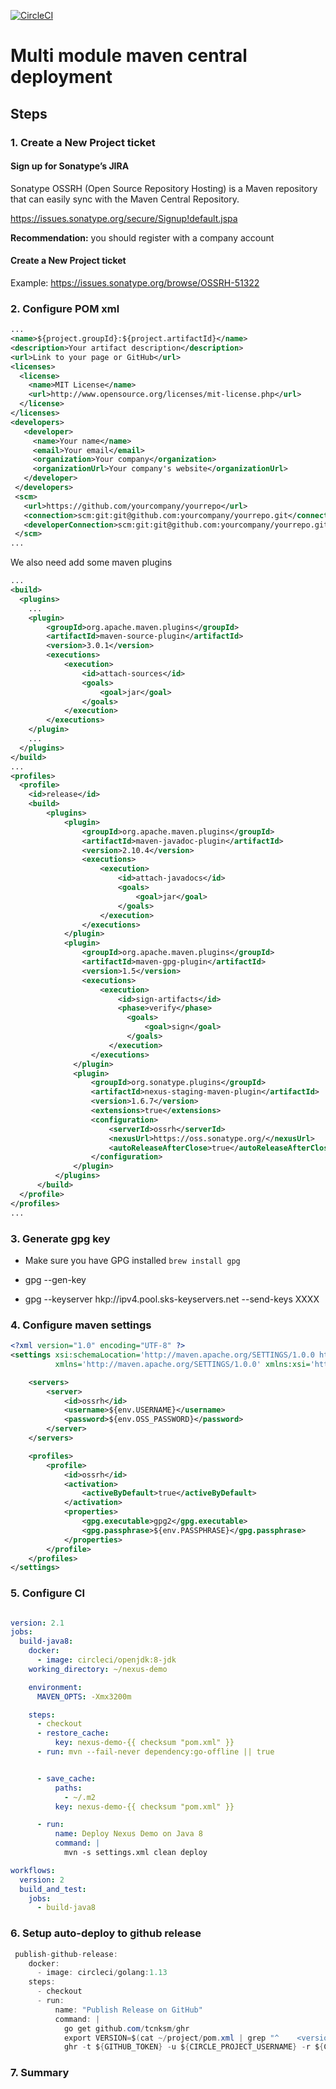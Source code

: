 [![CircleCI](https://circleci.com/gh/volkodavs/ossrh-demo.svg?style=svg)](https://circleci.com/gh/volkodavs/ossrh-demo)


# Multi module maven central deployment 

## Steps 

### 1. Create a New Project ticket

#### Sign up for Sonatype’s JIRA
Sonatype OSSRH (Open Source Repository Hosting) is a Maven repository that can easily sync with the Maven Central Repository.

https://issues.sonatype.org/secure/Signup!default.jspa

**Recommendation:** you should register with a company account

#### Create a New Project ticket

Example: https://issues.sonatype.org/browse/OSSRH-51322

### 2. Configure POM xml 

```xml 
...
<name>${project.groupId}:${project.artifactId}</name>
<description>Your artifact description</description>
<url>Link to your page or GitHub</url>
<licenses>
  <license>
    <name>MIT License</name>
    <url>http://www.opensource.org/licenses/mit-license.php</url>
  </license>
</licenses>
<developers>
   <developer>
     <name>Your name</name>
     <email>Your email</email>
     <organization>Your company</organization>
     <organizationUrl>Your company's website</organizationUrl>
   </developer>
 </developers>
 <scm>
   <url>https://github.com/yourcompany/yourrepo</url>
   <connection>scm:git:git@github.com:yourcompany/yourrepo.git</connection>
   <developerConnection>scm:git:git@github.com:yourcompany/yourrepo.git</developerConnection>
 </scm>
...
```

We also need add some maven plugins 

```xml
...
<build>
  <plugins>
    ...
    <plugin>
        <groupId>org.apache.maven.plugins</groupId>
        <artifactId>maven-source-plugin</artifactId>
        <version>3.0.1</version>
        <executions>
            <execution>
                <id>attach-sources</id>
                <goals>
                    <goal>jar</goal>
                </goals>
            </execution>
        </executions>
    </plugin>
    ...
  </plugins>
</build>
...
<profiles>
  <profile>
    <id>release</id>
    <build>
        <plugins>
            <plugin>
                <groupId>org.apache.maven.plugins</groupId>
                <artifactId>maven-javadoc-plugin</artifactId>
                <version>2.10.4</version>
                <executions>
                    <execution>
                        <id>attach-javadocs</id>
                        <goals>
                            <goal>jar</goal>
                        </goals>
                    </execution>
                </executions>
            </plugin>
            <plugin>
                <groupId>org.apache.maven.plugins</groupId>
                <artifactId>maven-gpg-plugin</artifactId>
                <version>1.5</version>
                <executions>
                    <execution>
                        <id>sign-artifacts</id>
                        <phase>verify</phase>
                          <goals>
                              <goal>sign</goal>
                          </goals>
                      </execution>
                  </executions>
              </plugin>
              <plugin>
                  <groupId>org.sonatype.plugins</groupId>
                  <artifactId>nexus-staging-maven-plugin</artifactId>
                  <version>1.6.7</version>
                  <extensions>true</extensions>
                  <configuration>
                      <serverId>ossrh</serverId>
                      <nexusUrl>https://oss.sonatype.org/</nexusUrl>
                      <autoReleaseAfterClose>true</autoReleaseAfterClose>
                  </configuration>
              </plugin>
          </plugins>
      </build>
  </profile>
</profiles>
...
```

### 3. Generate gpg key 

* Make sure you have GPG installed
`brew install gpg`

* gpg --gen-key
* gpg --keyserver hkp://ipv4.pool.sks-keyservers.net --send-keys XXXX

### 4. Configure maven settings 

```xml
<?xml version="1.0" encoding="UTF-8" ?>
<settings xsi:schemaLocation='http://maven.apache.org/SETTINGS/1.0.0 http://maven.apache.org/xsd/settings-1.0.0.xsd'
          xmlns='http://maven.apache.org/SETTINGS/1.0.0' xmlns:xsi='http://www.w3.org/2001/XMLSchema-instance'>

    <servers>
        <server>
            <id>ossrh</id>
            <username>${env.USERNAME}</username>
            <password>${env.OSS_PASSWORD}</password>
        </server>
    </servers>

    <profiles>
        <profile>
            <id>ossrh</id>
            <activation>
                <activeByDefault>true</activeByDefault>
            </activation>
            <properties>
                <gpg.executable>gpg2</gpg.executable>
                <gpg.passphrase>${env.PASSPHRASE}</gpg.passphrase>
            </properties>
        </profile>
    </profiles>
</settings>
```

### 5. Configure CI 

```yml

version: 2.1
jobs:
  build-java8:
    docker:
      - image: circleci/openjdk:8-jdk
    working_directory: ~/nexus-demo

    environment:
      MAVEN_OPTS: -Xmx3200m

    steps:
      - checkout
      - restore_cache:
          key: nexus-demo-{{ checksum "pom.xml" }}
      - run: mvn --fail-never dependency:go-offline || true


      - save_cache:
          paths:
            - ~/.m2
          key: nexus-demo-{{ checksum "pom.xml" }}

      - run:
          name: Deploy Nexus Demo on Java 8
          command: |
            mvn -s settings.xml clean deploy

workflows:
  version: 2
  build_and_test:
    jobs:
      - build-java8
```

### 6. Setup auto-deploy to github release

```java 
 publish-github-release:
    docker:
      - image: circleci/golang:1.13
    steps:
      - checkout
      - run:
          name: "Publish Release on GitHub"
          command: |
            go get github.com/tcnksm/ghr
            export VERSION=$(cat ~/project/pom.xml | grep "^    <version>.*</version>$" | awk -F'[><]' '{print $3}')
            ghr -t ${GITHUB_TOKEN} -u ${CIRCLE_PROJECT_USERNAME} -r ${CIRCLE_PROJECT_REPONAME} -c ${CIRCLE_SHA1} -delete ${VERSION} ~/project

```
### 7. Summary

